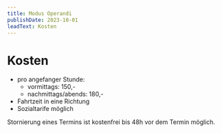 ```yaml
---
title: Modus Operandi
publishDate: 2023-10-01
leadText: Kosten
---
```

# Kosten

* pro angefanger Stunde:
  + vormittags: 150,-
  + nachmittags/abends: 180,-
* Fahrtzeit in eine Richtung
* Sozialtarife möglich

Stornierung eines Termins ist kostenfrei bis 48h vor dem Termin möglich.
